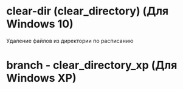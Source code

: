 #  clear-dir (clear_directory) (Для Windows 10)

Удаление файлов из директории по расписанию

# branch - clear_directory_xp (Для Windows XP)
